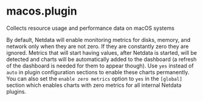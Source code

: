 <!--
title: "macos.plugin"
custom_edit_url: "https://github.com/netdata/netdata/edit/master/collectors/macos.plugin/README.md"
sidebar_label: "macos.plugin"
learn_status: "Published"
learn_topic_type: "References"
learn_rel_path: "System metrics"
-->

# macos.plugin

Collects resource usage and performance data on macOS systems

By default, Netdata will enable monitoring metrics for disks, memory, and network only when they are not zero. If they are constantly zero they are ignored. Metrics that will start having values, after Netdata is started, will be detected and charts will be automatically added to the dashboard (a refresh of the dashboard is needed for them to appear though). Use `yes` instead of `auto` in plugin configuration sections to enable these charts permanently. You can also set the `enable zero metrics` option to `yes` in the `[global]` section which enables charts with zero metrics for all internal Netdata plugins.


